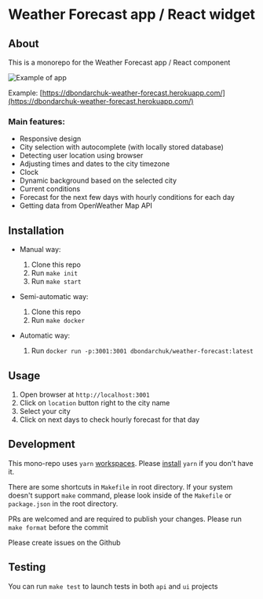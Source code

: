 # Weather Forecast app / React widget

## About

This is a monorepo for the Weather Forecast app / React component

![Example of app](./weather-forecast.png)

Example: [https://dbondarchuk-weather-forecast.herokuapp.com/](https://dbondarchuk-weather-forecast.herokuapp.com/)

### Main features:

- Responsive design
- City selection with autocomplete (with locally stored database)
- Detecting user location using browser
- Adjusting times and dates to the city timezone
- Clock
- Dynamic background based on the selected city
- Current conditions
- Forecast for the next few days with hourly conditions for each day
- Getting data from OpenWeather Map API

## Installation

- Manual way:

  1. Clone this repo
  2. Run `make init`
  3. Run `make start`

- Semi-automatic way:

  1. Clone this repo
  2. Run `make docker`

- Automatic way:

  1. Run `docker run -p:3001:3001 dbondarchuk/weather-forecast:latest`

## Usage

1. Open browser at `http://localhost:3001`
2. Click on `location` button right to the city name
3. Select your city
4. Click on next days to check hourly forecast for that day

## Development

This mono-repo uses `yarn` [workspaces](https://classic.yarnpkg.com/lang/en/docs/workspaces/). Please [install](https://classic.yarnpkg.com/en/docs/install) `yarn` if you don't have it.

There are some shortcuts in `Makefile` in root directory. If your system doesn't support `make` command, please look inside of the `Makefile` or `package.json` in the root directory.

PRs are welcomed and are required to publish your changes. Please run `make format` before the commit

Please create issues on the Github

## Testing

You can run `make test` to launch tests in both `api` and `ui` projects
